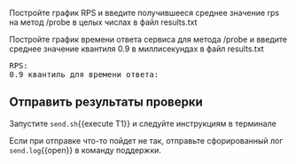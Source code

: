 Постройте график RPS и введите получившееся среднее значение rps на метод /probe в целых числах в файл results.txt

Постройте график времени ответа сервиса для метода /probe и введите среднее значение квантиля 0.9 в миллисекундах в файл results.txt

<pre class="file" data-filename="results.txt" data-target="replace">
RPS: 
0.9 квантиль для времени ответа: 
</pre>

## Отправить результаты проверки

Запустите `send.sh`{{execute T1}} и следуйте инструкциям в терминале

Если при отправке что-то пойдет не так, отправьте сфорированный лог `send.log`{{open}} в команду поддержки.
